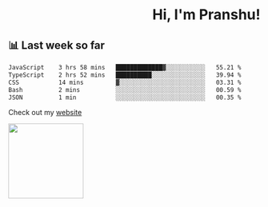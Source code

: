 <div align="right" >
   
   <H1>Hi, I'm Pranshu!</H1>

</div>

## 📊 Last week so far
<!--START_SECTION:waka-->

```txt
JavaScript    3 hrs 58 mins   █████████████▓░░░░░░░░░░░   55.21 %
TypeScript    2 hrs 52 mins   ██████████░░░░░░░░░░░░░░░   39.94 %
CSS           14 mins         ▓░░░░░░░░░░░░░░░░░░░░░░░░   03.31 %
Bash          2 mins          ░░░░░░░░░░░░░░░░░░░░░░░░░   00.59 %
JSON          1 min           ░░░░░░░░░░░░░░░░░░░░░░░░░   00.35 %
```

<!--END_SECTION:waka-->

Check out my [website](https://pranshu05.vercel.app)

<img align="left" width="150" src="https://user-images.githubusercontent.com/70943732/209951571-93b7afe5-f523-4683-b725-5d94b287e94e.png">

